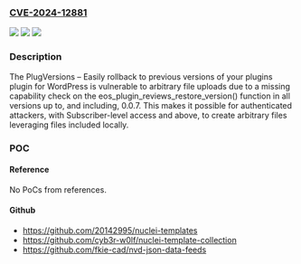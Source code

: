 ### [CVE-2024-12881](https://cve.mitre.org/cgi-bin/cvename.cgi?name=CVE-2024-12881)
![](https://img.shields.io/static/v1?label=Product&message=PlugVersions%20%E2%80%93%20Easily%20rollback%20to%20previous%20versions%20of%20your%20plugins&color=blue)
![](https://img.shields.io/static/v1?label=Version&message=*%3C%3D%200.0.7%20&color=brighgreen)
![](https://img.shields.io/static/v1?label=Vulnerability&message=CWE-862%20Missing%20Authorization&color=brighgreen)

### Description

The PlugVersions – Easily rollback to previous versions of your plugins plugin for WordPress is vulnerable to arbitrary file uploads due to a missing capability check on the eos_plugin_reviews_restore_version() function in all versions up to, and including, 0.0.7. This makes it possible for authenticated attackers, with Subscriber-level access and above, to create arbitrary files leveraging files included locally.

### POC

#### Reference
No PoCs from references.

#### Github
- https://github.com/20142995/nuclei-templates
- https://github.com/cyb3r-w0lf/nuclei-template-collection
- https://github.com/fkie-cad/nvd-json-data-feeds

